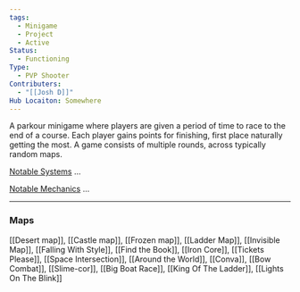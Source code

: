 ```yaml
---
tags:
  - Minigame
  - Project
  - Active
Status:
  - Functioning
Type:
  - PVP Shooter
Contributers:
  - "[[Josh D]]"
Hub Locaiton: Somewhere
---
```

A parkour minigame where players are given a period of time to race to the end of a course. Each player gains points for finishing, first place naturally getting the most. A game consists of multiple rounds, across typically random maps.

<u>Notable Systems</u>
...

<u>Notable Mechanics</u>
...

---
### Maps
[[Desert map]], [[Castle map]], [[Frozen map]], [[Ladder Map]], [[Invisible Map]], [[Falling With Style]], [[Find the Book]], [[Iron Core]], [[Tickets Please]], [[Space Intersection]], [[Around the World]], [[Conva]], [[Bow Combat]], [[Slime-cor]], [[Big Boat Race]], [[King Of The Ladder]], [[Lights On The Blink]]
